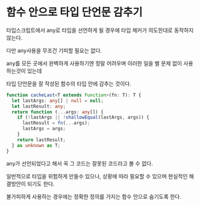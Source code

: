 # 함수 안으로 타입 단언문 감추기

타입스크립트에서 any로 타입을 선언하게 될 경우에
타입 체커가 의도한대로 동작하지 않는다.

다만 any사용을 무조건 기피할 필요는 없다.

any를 모든 곳에서 완벽하게 사용하기엔 정말 어려우며
이러한 일을 별 문제 없이 사용하는것이 있는데

타입 단언문을 잘 작성된 함수의 타입 안에 감추는 것이다.

```ts
function cacheLast<T extends Function>(fn: T): T {
  let lastArgs: any[] | null = null;
  let lastResult: any;
  return function (...args: any[]) {
    if (!lastArgs || !shallowEqual(lastArgs, args)) {
      lastResult = fn(...args);
      lastArgs = args;
    }
    return lastResult;
  } as unknown as T;
}
```

any가 선언되었다고 해서 꼭 그 코드는 잘못된 코드라고 볼 수 없다.

일반적으로 타입을 위험하게 만들수 있으나, 상황에 따라 필요할 수 있으며 현실적인 해결방안이 되기도 한다.

불가피하게 사용하는 경우에는 정확한 정의를 가지는 함수 안으로 숨기도록 한다.
